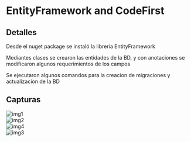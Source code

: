 # EntityFramework and CodeFirst
<h2>Detalles</h2>
<p>Desde el nuget package se instaló la libreria EntityFramework</p>
<p>Mediantes clases se crearon las entidades de la BD, y con anotaciones se modificaron algunos requerimientos de los campos</p>
<p>Se ejecutaron algunos comandos para la creacion de migraciones y actualizacion de la BD</p>
<h2>Capturas</h2>

<img src="../master/img/captu1.png" alt="img1"></img>
<br>
<img src="../master/img/captu2.png" alt="img2"></im>
<br>
<img src="../master/img/captu4.png" alt="img4"></img>
<br>
<img src="../master/img/captu3.png" alt="img3"></img>
